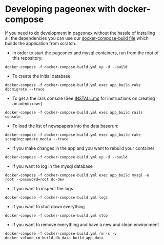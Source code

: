 # Developing pageonex with docker-compose

If you need to do development in pageonex without the hassle of installing all the dependencies you can use our [docker-compose-build file](/docker-compose-build.yml) which builds the application from scratch.

* In order to start the pageonex and mysql containers, run from the root of this repository:
```
docker-compose -f docker-compose-build.yml up -d --build
```

* To create the initial database:
```
docker-compose -f docker-compose-build.yml exec app_build rake db:migrate --trace
```

* To get a the rails console (See [INSTALL.md](/doc/INSTALL.md) for instructions on creating an admin user)
```
docker-compose -f docker-compose-build.yml exec app_build rails console
```

* To load the list of newspapers into the data baserun:
```
docker-compose -f docker-compose-build.yml exec app_build rake scraping:update_media --trace
```

* If you make changes in the app and you want to rebuild your container
```
docker-compose -f docker-compose-build.yml up -d --build
```

* If you want to log in the mysql database
```
docker-compose -f docker-compose-build.yml exec app_build mysql -u root --password=root dc-dev
```

* If you want to inspect the logs
```
docker-compose -f docker-compose-build.yml logs
```

* If you want to shut down everything
```
docker-compose -f docker-compose-build.yml stop
```

* If you want to remove everything and have a new and clean environment
```
docker-compose -f docker-compose-build.yml rm -s -v
docker volume rm build_db_data build_app_data
```

